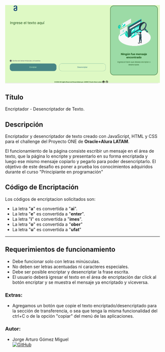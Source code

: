<div align="center"><img src="assets/preview.png" width="800"/></div>

## Título 

Encriptador - Desencriptador de Texto.

## Descripción

Encriptador y desencriptador de texto creado con JavaScript, HTML y CSS para el challenge del Proyecto ONE de **Oracle+Alura LATAM**.

El funcionamiento de la página consiste escribir un mensaje en el área de texto, que la página lo encripte y presentarlo en su forma encriptada y luego ese mismo mensaje copiarlo y pegarlo para poder desencriptarlo. 
El objetivo de este desafio es poner a prueba los conocimientos adquiridos durante el curso "Principiante en programación"


## Código de Encriptación

Los códigos de encriptacion solicitados son:

- La letra "**a**" es convertida a "**ai**".
- La letra "**e**" es convertida a "**enter**".
- La letra "**i**" es convertida a "**imes**".
- La letra "**o**" es convertida a "**ober**"
- La letra "**u**" es convertida a "**ufat**"

---

## Requerimientos de funcionamiento

- Debe funcionar solo con letras minúsculas.
- No deben ser letras acentuadas ni caracteres especiales.
- Debe ser posible encriptar y desencriptar la frase escrita.
- El usuario deberá igresar el texto en el área de encriptación dar click al botón encriptar y se muestra el mensaje ya encriptado y viceversa.


### Extras:

- Agregamos un botón que copie el texto encriptado/desencriptado para la sección de transferencia, o sea que tenga la misma funcionalidad del ctrl+C o de la opción "copiar" del menú de las aplicaciones.


### Autor:
- Jorge Arturo Gómez Miguel <br>
[![GitHub](https://img.shields.io/badge/GitHub-100000?style=for-the-badge&logo=github&logoColor=white)](https://github.com/jagmig)
